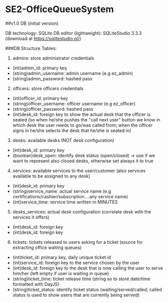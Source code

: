 # SE2-OfficeQueueSystem

##v1.0 DB (initial version)

DB technology: SQLite
DB editor (lightweight): SQLiteStudio 3.3.3 (download at https://sqlitestudio.pl/)

###DB Structure
Tables:
1. admins: store administrator credentials
  - (int)admin_id: primary key
  - (string)admin_username: admin username (e.g ez_admin)
  - (string)admin_password: hashed pass

2. officers: store officers credentials
  - (int)officer_id: primary key
  - (string)officer_username: officer username (e.g ez_officer)
  - (string)officer_password: hashed pass
  - (int)desk_id: foreign key to show the actual desk that the officer is seated (so when he/she pushes the "call next user" button we know in which desk the user needs to go/was called from; when the officer signs in he/she selects the desk that he/she is seated in)

3. desks: available desks (NOT desk configuration)
  - (int)desk_id: primary key
  - (boolean)desk_open: identify desk status (open/closed) -> use if we want to represent also closed desks, otherwise set always it to true

4. services: available services to the user/customer (also services available to be assigned to any desk)
  - (int)desk_id: primary key
  - (string)service_name: actual service name (e.g certifications/cashier/subscription....any service name)
  - (int)service_time: service time written in MINUTES

5. desks_services: actual desk configuration (correlate desk with the services it offers)
  - (int)desk_id: foreign key
  - (int)desk_id: foreign key

6. tickets: tickets released to users asking for a ticket (source for extracting office waiting queues)
  - (int)ticket_id: primary key, daily unique ticket id
  - (int)service_id: foreign key to the service chosen by the user
  - (int)desk_id: foreign key to the desk that is now calling the user to serve him/her (left empty if user is waiting in queue)
  - (string)ticket_time: ticket release time (string so to store date/time formatted with DayJS)
  - (string)ticket_status: identify ticket status (waiting/served/called; called status is used to show users that are currently being served)




